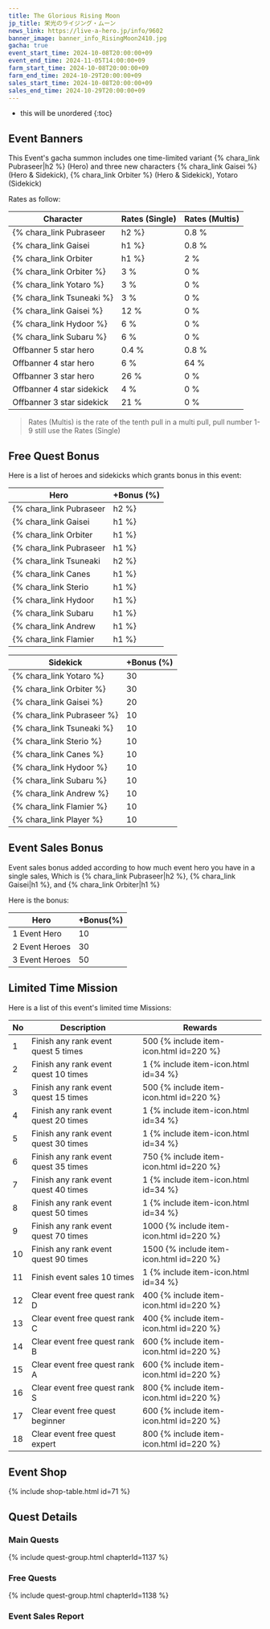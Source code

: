 ```yaml
---
title: The Glorious Rising Moon
jp_title: 栄光のライジング・ムーン
news_link: https://live-a-hero.jp/info/9602
banner_image: banner_info_RisingMoon2410.jpg
gacha: true
event_start_time: 2024-10-08T20:00:00+09
event_end_time: 2024-11-05T14:00:00+09
farm_start_time: 2024-10-08T20:00:00+09
farm_end_time: 2024-10-29T20:00:00+09
sales_start_time: 2024-10-08T20:00:00+09
sales_end_time: 2024-10-29T20:00:00+09
---
```


* this will be unordered
{:toc}

## Event Banners

This Event's gacha summon includes one time-limited variant {% chara_link Pubraseer|h2 %} (Hero) and three new characters {% chara_link Gaisei %} (Hero & Sidekick), {% chara_link Orbiter %} (Hero & Sidekick), Yotaro (Sidekick)

Rates as follow:

| Character                                                | Rates (Single) | Rates (Multis) |
|----------------------------------------------------------|----------------|----------------|
| {% chara_link Pubraseer|h2 %}                               | 0.8 %            | 1.6 %            |
| {% chara_link Gaisei|h1 %}                              | 0.8 %            | 1.6 %            |
| {% chara_link Orbiter|h1 %}                             | 2 %              | 32 %             |
| {% chara_link Orbiter %}                                 | 3 %              | 0 %             |
| {% chara_link Yotaro %}                                 | 3 %              | 0 %             |
| {% chara_link Tsuneaki %}                                   | 3 %             | 0 %             |
| {% chara_link Gaisei %}                                   | 12 %             | 0 %             |
| {% chara_link Hydoor %}                                   | 6 %             | 0 %             |
| {% chara_link Subaru %}                                   | 6 %             | 0 %             |
| Offbanner 5 star hero                                    | 0.4 %            | 0.8 %            |
| Offbanner 4 star hero                                    | 6 %              | 64 %             |
| Offbanner 3 star hero                                    | 26 %             | 0 %              |
| Offbanner 4 star sidekick                                | 4 %              | 0 %              |
| Offbanner 3 star sidekick                                | 21 %             | 0 %              |

>Rates (Multis) is the rate of the tenth pull in a multi pull, pull number 1-9 still use the Rates (Single)

## Free Quest Bonus

Here is a list of heroes and sidekicks which grants bonus in this event:

| Hero | +Bonus (%)|
|------------|--------------|
| {% chara_link Pubraseer|h2 %} | 40 |
| {% chara_link Gaisei|h1 %}  | 40 |
| {% chara_link Orbiter|h1 %}  | 30 |
| {% chara_link Pubraseer|h1 %} | 10 |
| {% chara_link Tsuneaki|h2 %}  | 20 |
| {% chara_link Canes|h1 %} | 20 | 
| {% chara_link Sterio|h1 %} | 10 | 
| {% chara_link Hydoor|h1 %} | 10 |
| {% chara_link Subaru|h1 %} | 10 | 
| {% chara_link Andrew|h1 %} | 20 | 
| {% chara_link Flamier|h1 %} | 10 | 

| Sidekick | +Bonus (%) |
|-------------|---------------|
| {% chara_link Yotaro %} | 30 | 
| {% chara_link Orbiter %}  | 30 | 
| {% chara_link Gaisei %}  | 20 | 
| {% chara_link Pubraseer %}  | 10 | 
| {% chara_link Tsuneaki %}  | 10 | 
| {% chara_link Sterio %}  | 10 |
| {% chara_link Canes %}  | 10 | 
| {% chara_link Hydoor %}  | 10 | 
| {% chara_link Subaru %}  | 10 | 
| {% chara_link Andrew %}  | 10 | 
| {% chara_link Flamier %}  | 10 | 
| {% chara_link Player %} | 10 | 

## Event Sales Bonus

Event sales bonus added according to how much event hero you have in a single sales, Which is
{% chara_link Pubraseer|h2 %}, {% chara_link Gaisei|h1 %}, and {% chara_link Orbiter|h1 %}

Here is the bonus:

| Hero   | +Bonus(%) |
|--------|-----------|
| 1 Event Hero   |     10    |
| 2 Event Heroes |     30    |
| 3 Event Heroes |     50    |

## Limited Time Mission

Here is a list of this event's limited time Missions:

| No  | Description      | Rewards      |
|----|-----------------------------------------------------------|----------------|
| 1  | Finish any rank event quest 5 times | 500 {% include item-icon.html id=220 %}    |
| 2  | Finish any rank event quest 10 times | 1 {% include item-icon.html id=34 %}    |
| 3  | Finish any rank event quest 15 times | 500 {% include item-icon.html id=220 %} |
| 4  | Finish any rank event quest 20 times | 1 {% include item-icon.html id=34 %}    |
| 5  | Finish any rank event quest 30 times | 1 {% include item-icon.html id=34 %}    |
| 6  | Finish any rank event quest 35 times | 750 {% include item-icon.html id=220 %}    |
| 7  | Finish any rank event quest 40 times | 1 {% include item-icon.html id=34 %}    |
| 8  | Finish any rank event quest 50 times | 1 {% include item-icon.html id=34 %}    |
| 9  | Finish any rank event quest 70 times | 1000 {% include item-icon.html id=220 %}    |
| 10  | Finish any rank event quest 90 times | 1500 {% include item-icon.html id=220 %}    |
| 11  | Finish event sales 10 times | 1 {% include item-icon.html id=34 %}    |
| 12 | Clear event free quest rank D  | 400 {% include item-icon.html id=220 %}    |
| 13 | Clear event free quest rank C  | 400 {% include item-icon.html id=220 %}    |
| 14 | Clear event free quest rank B  | 600 {% include item-icon.html id=220 %}    |
| 15 | Clear event free quest rank A  | 600 {% include item-icon.html id=220 %}    |
| 16 | Clear event free quest rank S  | 800 {% include item-icon.html id=220 %}    |
| 17 | Clear event free quest beginner  | 600 {% include item-icon.html id=220 %}    |
| 18 | Clear event free quest expert  | 800 {% include item-icon.html id=220 %}    |

## Event Shop

{% include shop-table.html id=71 %}

## Quest Details

### Main Quests

{% include quest-group.html chapterId=1137 %}

### Free Quests

{% include quest-group.html chapterId=1138 %}

### Event Sales Report
